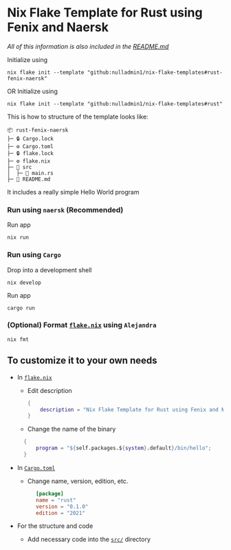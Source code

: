 # Nix Flake Template for Rust using Fenix and Naersk

*All of this information is also included in the [README.md](https://github.com/nulladmin1/nix-flake-templates/blob/main/flake.nix)*

Initialize using
```shell
nix flake init --template "github:nulladmin1/nix-flake-templates#rust-fenix-naersk"
```
OR
Initialize using
```shell
nix flake init --template "github:nulladmin1/nix-flake-templates#rust"
```

This is how to structure of the template looks like:
```
📦 rust-fenix-naersk
├─ 🔒 Cargo.lock
├─ ⚙️ Cargo.toml
├─ 🔒 flake.lock
├─ ⚙️ flake.nix
├─ 📁 src
│  ├─ 🦀 main.rs
├─ 📃 README.md
 ```

It includes a really simple Hello World program

### Run using ```naersk``` (Recommended)

Run app
```shell
nix run
```

### Run using ```Cargo```

Drop into a development shell
```shell
nix develop
```

Run app
```shell
cargo run
```

### (Optional) Format [`flake.nix`](flake.nix) using ```Alejandra```
```shelll
nix fmt
```

## To customize it to your own needs

* In [`flake.nix`](flake.nix)
    * Edit description
        ```nix
        {
            description = "Nix Flake Template for Rust using Fenix and Naersk";
        }	
        ``` 
    * Change the name of the binary
  ```nix
 	{
        program = "${self.packages.${system}.default}/bin/hello";
	}
	```

* In [`Cargo.toml`](Cargo.toml)
    * Change name, version, edition, etc.
  ```toml
		[package]
		name = "rust"
		version = "0.1.0"
		edition = "2021"
	```

* For the structure and code
    * Add necessary code into the [`src/`](src) directory